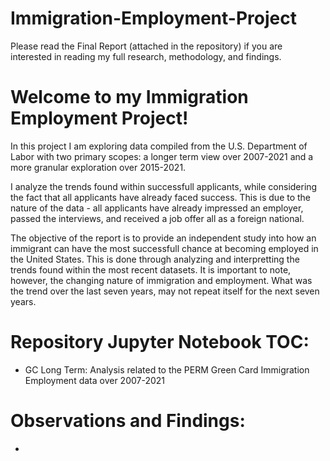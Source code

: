 # Immigration-Employment-Project
Please read the Final Report (attached in the repository) if you are interested in reading my full research, methodology, and findings.

# Welcome to my Immigration Employment Project! 

In this project I am exploring data compiled from the U.S. Department of Labor with two primary scopes: a longer term view over 2007-2021 and a more granular exploration over 2015-2021.

I analyze the trends found within successfull applicants, while considering the fact that all applicants have already faced success. This is due to the nature of the data - all applicants have already impressed an employer, passed the interviews, and received a job offer all as a foreign national.

The objective of the report is to provide an independent study into how an immigrant can have the most successfull chance at becoming employed in the United States. This is done through analyzing and interpretting the trends found within the most recent datasets. It is important to note, however, the changing nature of immigration and employment. What was the trend over the last seven years, may not repeat itself for the next seven years.
# Repository Jupyter Notebook TOC:
- GC Long Term: Analysis related to the PERM Green Card Immigration Employment data over 2007-2021
# Observations and Findings:
- 
